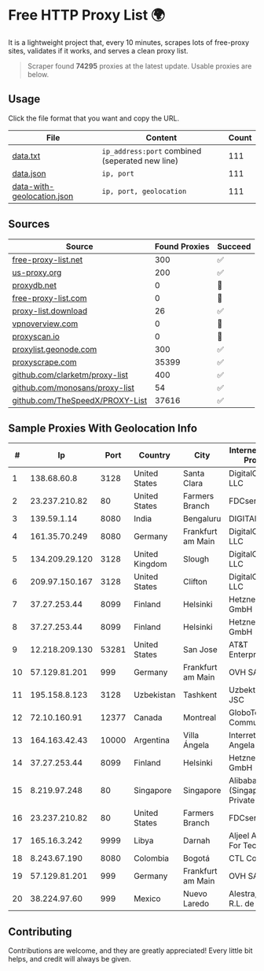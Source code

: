 
# Free HTTP Proxy List 🌍

It is a lightweight project that, every 10 minutes, scrapes lots of free-proxy sites, validates if it works, and serves a clean proxy list.


> Scraper found **74295** proxies at the latest update. Usable proxies are below.

## Usage

Click the file format that you want and copy the URL.


|File|Content|Count|
|----|-------|-----|
|[data.txt](https://raw.githubusercontent.com/themiralay/Proxy-List-World/master/data.txt)|`ip_address:port` combined (seperated new line)|111|
|[data.json](https://raw.githubusercontent.com/themiralay/Proxy-List-World/master/data.json)|`ip, port`|111|
|[data-with-geolocation.json](https://raw.githubusercontent.com/themiralay/Proxy-List-World/master/data-with-geolocation.json)|`ip, port, geolocation`|111|

## Sources

|Source|Found Proxies|Succeed|
|------|-------------|-------|
|[free-proxy-list.net](https://free-proxy-list.net)|300|✅|
|[us-proxy.org](https://www.us-proxy.org)|200|✅|
|[proxydb.net](http://proxydb.net)|0|🚫|
|[free-proxy-list.com](https://free-proxy-list.com/?page=&port=&type%5B%5D=http&type%5B%5D=https&up_time=0&search=Search)|0|🚫|
|[proxy-list.download](https://www.proxy-list.download/HTTP)|26|✅|
|[vpnoverview.com](https://vpnoverview.com/privacy/anonymous-browsing/free-proxy-servers)|0|🚫|
|[proxyscan.io](https://www.proxyscan.io)|0|🚫|
|[proxylist.geonode.com](https://proxylist.geonode.com/api/proxy-list?limit=300&page=1&sort_by=lastChecked&sort_type=desc&protocols=http,https)|300|✅|
|[proxyscrape.com](https://api.proxyscrape.com/v2/?request=displayproxies&protocol=http&timeout=10000&country=all&ssl=all&anonymity=all)|35399|✅|
|[github.com/clarketm/proxy-list](https://raw.githubusercontent.com/clarketm/proxy-list/master/proxy-list-raw.txt)|400|✅|
|[github.com/monosans/proxy-list](https://raw.githubusercontent.com/monosans/proxy-list/main/proxies/http.txt)|54|✅|
|[github.com/TheSpeedX/PROXY-List](https://raw.githubusercontent.com/TheSpeedX/PROXY-List/master/http.txt)|37616|✅|


## Sample Proxies With Geolocation Info

|#|Ip|Port|Country|City|Internet Service Provider|
|-|--|----|-------|----|-------------------------|
|1|138.68.60.8|3128|United States|Santa Clara|DigitalOcean, LLC|
|2|23.237.210.82|80|United States|Farmers Branch|FDCservers.net|
|3|139.59.1.14|8080|India|Bengaluru|DIGITALOCEAN|
|4|161.35.70.249|8080|Germany|Frankfurt am Main|DigitalOcean, LLC|
|5|134.209.29.120|3128|United Kingdom|Slough|DigitalOcean, LLC|
|6|209.97.150.167|3128|United States|Clifton|DigitalOcean, LLC|
|7|37.27.253.44|8099|Finland|Helsinki|Hetzner Online GmbH|
|8|37.27.253.44|8099|Finland|Helsinki|Hetzner Online GmbH|
|9|12.218.209.130|53281|United States|San Jose|AT&T Enterprises, LLC|
|10|57.129.81.201|999|Germany|Frankfurt am Main|OVH SAS|
|11|195.158.8.123|3128|Uzbekistan|Tashkent|Uzbektelecom JSC|
|12|72.10.160.91|12377|Canada|Montreal|GloboTech Communications|
|13|164.163.42.43|10000|Argentina|Villa Ángela|Interret Villa Angela SRL|
|14|37.27.253.44|8099|Finland|Helsinki|Hetzner Online GmbH|
|15|8.219.97.248|80|Singapore|Singapore|Alibaba Cloud (Singapore) Private Limited|
|16|23.237.210.82|80|United States|Farmers Branch|FDCservers.net|
|17|165.16.3.242|9999|Libya|Darnah|Aljeel Aljadeed For Technology|
|18|8.243.67.190|8080|Colombia|Bogotá|CTL Colombia|
|19|57.129.81.201|999|Germany|Frankfurt am Main|OVH SAS|
|20|38.224.97.60|999|Mexico|Nuevo Laredo|Alestra, S. de R.L. de C.V.|



## Contributing

Contributions are welcome, and they are greatly appreciated! Every
little bit helps, and credit will always be given.

